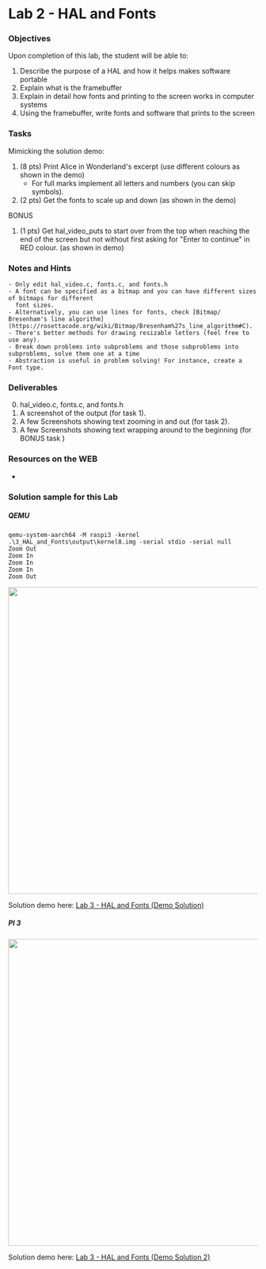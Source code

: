 # Lab 2 - HAL and Fonts

### Objectives
Upon completion of this lab, the student will be able to:

1. Describe the purpose of a HAL and how it helps makes software portable
2. Explain what is the framebuffer
3. Explain in detail how fonts and printing to the screen works in computer systems
4. Using the framebuffer, write fonts and software that prints to the screen

### Tasks
Mimicking the solution demo:
1. (8 pts) Print Alice in Wonderland's excerpt (use different colours as shown in the demo)
    - For full marks implement all letters and numbers (you can skip symbols).
2. (2 pts) Get the fonts to scale up and down (as shown in the demo)

BONUS
1. (1 pts) Get hal_video_puts to start over from the top when reaching the end of the screen
           but not without first asking for "Enter to continue" in RED colour. (as shown in demo)


### Notes and Hints
    - Only edit hal_video.c, fonts.c, and fonts.h
    - A font can be specified as a bitmap and you can have different sizes of bitmaps for different
      font sizes.
    - Alternatively, you can use lines for fonts, check [Bitmap/ Bresenham's line algorithm](https://rosettacode.org/wiki/Bitmap/Bresenham%27s_line_algorithm#C).
    - There's better methods for drawing resizable letters (feel free to use any).
    - Break down problems into subproblems and those subproblems into subproblems, solve them one at a time
    - Abstraction is useful in problem solving! For instance, create a Font type.


### Deliverables
0. hal_video.c, fonts.c, and fonts.h
1. A screenshot of the output (for task 1).
2. A few Screenshots showing text zooming in and out (for task 2).
3. A few Screenshots showing text wrapping around to the beginning (for BONUS task )


### Resources on the WEB
-


### Solution sample for this Lab
##### QEMU
```ba)sh
qemu-system-aarch64 -M raspi3 -kernel .\3_HAL_and_Fonts\output\kernel8.img -serial stdio -serial null            
Zoom Out
Zoom In
Zoom In
Zoom In
Zoom Out
```

<img src="https://github.com/rromanotero/os_labs/blob/master/2_HAL_and_Fonts/images/lab_solution.jpg" width="620"/>

Solution demo here: [Lab 3 - HAL and Fonts (Demo Solution)](https://youtu.be/KXhRCAMopFM)

##### PI 3

<img src="https://github.com/rromanotero/os_labs/blob/master/2_HAL_and_Fonts/images/lab_solution_pi.jpg" width="620"/>

Solution demo here: [Lab 3 - HAL and Fonts (Demo Solution 2)](https://youtu.be/zghl6RQ6Fqo)
